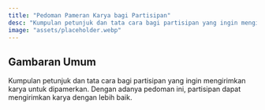 ```yaml
---
title: "Pedoman Pameran Karya bagi Partisipan"
desc: "Kumpulan petunjuk dan tata cara bagi partisipan yang ingin mengirimkan karya untuk dipamerkan."
image: "assets/placeholder.webp"
---
```


## Gambaran Umum

Kumpulan petunjuk dan tata cara bagi partisipan yang ingin mengirimkan karya untuk dipamerkan. Dengan adanya pedoman ini, partisipan dapat mengirimkan karya dengan lebih baik.